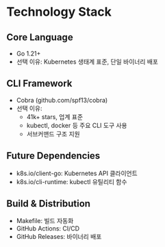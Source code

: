 # Technology Stack

## Core Language
- Go 1.21+
- 선택 이유: Kubernetes 생태계 표준, 단일 바이너리 배포

## CLI Framework
- Cobra (github.com/spf13/cobra)
- 선택 이유:
  * 41k+ stars, 업계 표준
  * kubectl, docker 등 주요 CLI 도구 사용
  * 서브커맨드 구조 지원

## Future Dependencies
- k8s.io/client-go: Kubernetes API 클라이언트
- k8s.io/cli-runtime: kubectl 유틸리티 함수

## Build & Distribution
- Makefile: 빌드 자동화
- GitHub Actions: CI/CD
- GitHub Releases: 바이너리 배포